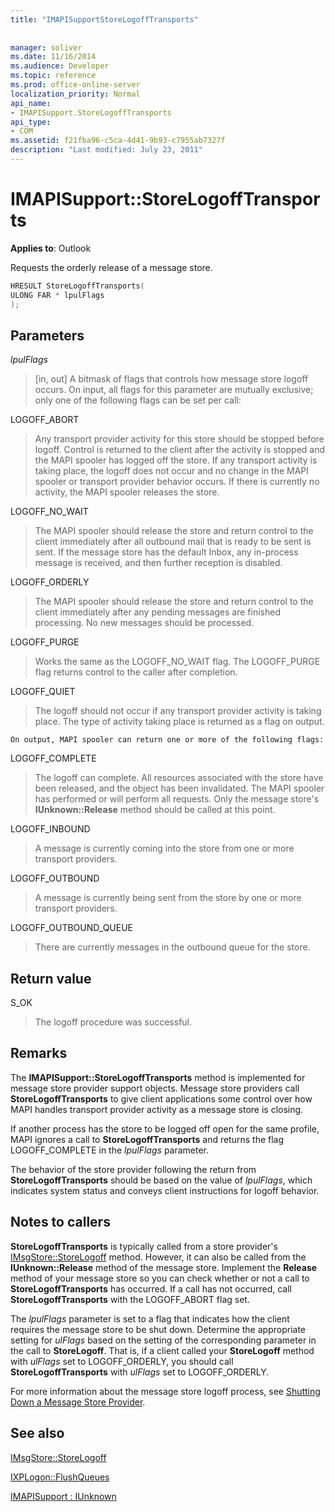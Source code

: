 ```yaml
---
title: "IMAPISupportStoreLogoffTransports"
 
 
manager: soliver
ms.date: 11/16/2014
ms.audience: Developer
ms.topic: reference
ms.prod: office-online-server
localization_priority: Normal
api_name:
- IMAPISupport.StoreLogoffTransports
api_type:
- COM
ms.assetid: f21fba96-c5ca-4d41-9b93-c7955ab7327f
description: "Last modified: July 23, 2011"
---
```


# IMAPISupport::StoreLogoffTransports

  
  
**Applies to**: Outlook 
  
Requests the orderly release of a message store.
  
```cpp
HRESULT StoreLogoffTransports(
ULONG FAR * lpulFlags
);
```

## Parameters

 _lpulFlags_
  
> [in, out] A bitmask of flags that controls how message store logoff occurs. On input, all flags for this parameter are mutually exclusive; only one of the following flags can be set per call:
    
LOGOFF_ABORT 
  
> Any transport provider activity for this store should be stopped before logoff. Control is returned to the client after the activity is stopped and the MAPI spooler has logged off the store. If any transport activity is taking place, the logoff does not occur and no change in the MAPI spooler or transport provider behavior occurs. If there is currently no activity, the MAPI spooler releases the store. 
    
LOGOFF_NO_WAIT 
  
> The MAPI spooler should release the store and return control to the client immediately after all outbound mail that is ready to be sent is sent. If the message store has the default Inbox, any in-process message is received, and then further reception is disabled. 
    
LOGOFF_ORDERLY 
  
> The MAPI spooler should release the store and return control to the client immediately after any pending messages are finished processing. No new messages should be processed. 
    
LOGOFF_PURGE 
  
> Works the same as the LOGOFF_NO_WAIT flag. The LOGOFF_PURGE flag returns control to the caller after completion. 
    
LOGOFF_QUIET 
  
> The logoff should not occur if any transport provider activity is taking place. The type of activity taking place is returned as a flag on output.
    
    On output, MAPI spooler can return one or more of the following flags:
    
LOGOFF_COMPLETE 
  
> The logoff can complete. All resources associated with the store have been released, and the object has been invalidated. The MAPI spooler has performed or will perform all requests. Only the message store's **IUnknown::Release** method should be called at this point. 
    
LOGOFF_INBOUND 
  
> A message is currently coming into the store from one or more transport providers. 
    
LOGOFF_OUTBOUND 
  
> A message is currently being sent from the store by one or more transport providers. 
    
LOGOFF_OUTBOUND_QUEUE 
  
> There are currently messages in the outbound queue for the store.
    
## Return value

S_OK 
  
> The logoff procedure was successful.
    
## Remarks

The **IMAPISupport::StoreLogoffTransports** method is implemented for message store provider support objects. Message store providers call **StoreLogoffTransports** to give client applications some control over how MAPI handles transport provider activity as a message store is closing. 
  
If another process has the store to be logged off open for the same profile, MAPI ignores a call to **StoreLogoffTransports** and returns the flag LOGOFF_COMPLETE in the  _lpulFlags_ parameter. 
  
The behavior of the store provider following the return from **StoreLogoffTransports** should be based on the value of  _lpulFlags_, which indicates system status and conveys client instructions for logoff behavior. 
  
## Notes to callers

 **StoreLogoffTransports** is typically called from a store provider's [IMsgStore::StoreLogoff](imsgstore-storelogoff.md) method. However, it can also be called from the **IUnknown::Release** method of the message store. Implement the **Release** method of your message store so you can check whether or not a call to **StoreLogoffTransports** has occurred. If a call has not occurred, call **StoreLogoffTransports** with the LOGOFF_ABORT flag set. 
  
The  _lpulFlags_ parameter is set to a flag that indicates how the client requires the message store to be shut down. Determine the appropriate setting for  _ulFlags_ based on the setting of the corresponding parameter in the call to **StoreLogoff**. That is, if a client called your **StoreLogoff** method with  _ulFlags_ set to LOGOFF_ORDERLY, you should call **StoreLogoffTransports** with  _ulFlags_ set to LOGOFF_ORDERLY. 
  
For more information about the message store logoff process, see [Shutting Down a Message Store Provider](shutting-down-a-message-store-provider.md).
  
## See also



[IMsgStore::StoreLogoff](imsgstore-storelogoff.md)
  
[IXPLogon::FlushQueues](ixplogon-flushqueues.md)
  
[IMAPISupport : IUnknown](imapisupportiunknown.md)

